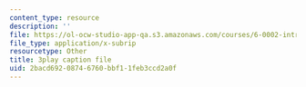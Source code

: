 ```yaml
---
content_type: resource
description: ''
file: https://ol-ocw-studio-app-qa.s3.amazonaws.com/courses/6-0002-introduction-to-computational-thinking-and-data-science-fall-2016/2bacd69208746760bbf11feb3ccd2a0f_esmzYhuFnds.srt
file_type: application/x-subrip
resourcetype: Other
title: 3play caption file
uid: 2bacd692-0874-6760-bbf1-1feb3ccd2a0f
---
```

